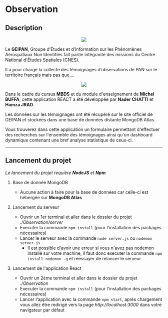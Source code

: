 # Observation
## Description
<p align="center">
  <img src="https://www.paranormal-encyclopedie.com/wiki/uploads/Articles/GEIPAN.png">
</p>

Le **GEIPAN**, Groupe d’Études et d’Information sur les Phénomènes Aérospatiaux Non Identifiés fait partie intégrante des missions du Centre National d'Études Spatiales (CNES).

Il a pour charge la collecte des témoignages d’observations de PAN sur le territoire français mais pas que....

<p align="center">
  <img src="https://scontent.fcdg1-1.fna.fbcdn.net/v/t1.0-9/50539509_1264729240356913_5469609442360164352_n.jpg?_nc_cat=106&_nc_sid=85a577&_nc_ohc=rEX6Qy253akAX_w1qML&_nc_ht=scontent.fcdg1-1.fna&oh=a0d1fd9df3bc0cbadc157f8597164a3e&oe=5EBC3414">
</p>

Dans le cadre du cursus **MBDS** et du module d'enseignement de **Michel BUFFA**, cette application REACT a été développée par **Nader CHATTI** et **Hamza JRAD**.

Les données sur les témoignages ont été récupéré sur le site officiel de GEIPAN et stockées dans une base de données distante MongoDB Atlas.

Vous trouverez dans cette application un formulaire permettant d'effectuer des recherches sur l'ensemble des témoignages ainsi qu'un dashboard dynamique contenant une bref analyse statistique de ceux-ci.

-------------------------------------------------------

## Lancement du projet
_Le lancement du projet requière **NodeJS** et **Npm**_

1. Base de donnée MongoDB
    - Aucune action à faire pour la base de données car celle-ci est hébergée sur **MongoDB Atlas**

2. Lancement du serveur
    - Ouvrir un 1er terminal et aller dans le dossier du projet _./Observation/server_
    - Executer la commande `npm install` (pour l'installation des packages nécessaires)
    - Lancer le serveur avec la commande `node server.js` ou `nodemon server.js` 
        - Il est possible d'avoir une erreur si vous n'avez pas nodemon installé sur votre machine, il faut donc executer la commande `npm install nodemon -g` et réessayer de relancer le serveur

3. Lancement de l'application React
    - Ouvrir un 2ème terminal et aller dans le dossier du projet _./Observation_
    - Executer la commande `npm install` (pour l'installation des packages nécessaires)
    - Lancer l'application avec la commande `npm start`, après chargement vous allez être redirigé vers la page _http://localhost:3000_ dans votre navigateur par défaut
